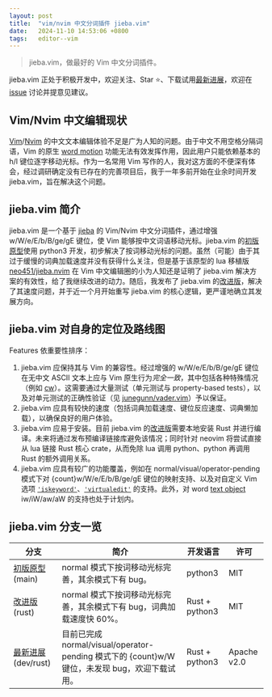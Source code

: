```yaml
---
layout: post
title:  "vim/nvim 中文分词插件 jieba.vim"
date:   2024-11-10 14:53:06 +0800
tags:   editor--vim
---
```


> jieba.vim，做最好的 Vim 中文分词插件。

jieba.vim 正处于积极开发中，欢迎关注、Star ⭐️、下载试用[最新进展][jieba-vim-prerelease]，欢迎在 [issue][jieba-vim-issue] 讨论并提意见建议。

## Vim/Nvim 中文编辑现状

[Vim][vim-home]/[Nvim][nvim-home] 的中文文本编辑体验不足是广为人知的问题。由于中文不用空格分隔词语，Vim 的原生 [word motion][word-motion] 功能无法有效发挥作用，因此用户只能依赖基本的 h/l 键位逐字移动光标。作为一名常用 Vim 写作的人，我对这方面的不便深有体会，经过调研确定没有已存在的完善项目后，我于一年多前开始在业余时间开发 jieba.vim，旨在解决这个问题。

## jieba.vim 简介

jieba.vim 是一个基于 [jieba][jieba-py] 的 Vim/Nvim 中文分词插件，通过增强 w/W/e/E/b/B/ge/gE 键位，使 Vim 能够按中文词语移动光标。jieba.vim 的[初版原型][jieba-vim-release1]使用 python3 开发，初步解决了按词移动光标的问题。虽然（可能）由于其过于缓慢的词典加载速度并没有获得什么关注，但是基于该原型的 lua 移植版 [neo451/jieba.nvim][jieba-nvim] 在 Vim 中文编辑圈的小为人知还是证明了 jieba.vim 解决方案的有效性，给了我继续改进的动力。随后，我发布了 jieba.vim 的[改进版][jieba-vim-release2]，解决了其速度问题，并于近一个月开始重写 jieba.vim 的核心逻辑，更严谨地确立其发展方向。

## jieba.vim 对自身的定位及路线图

Features 依重要性排序：

1. jieba.vim 应保持其与 Vim 的兼容性。经过增强的 w/W/e/E/b/B/ge/gE 键位在无中文 ASCII 文本上应与 Vim 原生行为*完全一致*，其中包括各种特殊情况（例如 [cw][vim-cw-special-case]）。这需要通过大量测试（单元测试与 property-based tests），以及对单元测试的正确性验证（见 [junegunn/vader.vim][vader-vim]）予以保证。
2. jieba.vim 应具有较快的速度（包括词典加载速度、键位反应速度、词典懒加载），以确保良好的用户体验。
3. jieba.vim 应易于安装。目前 jieba.vim 的[改进版][jieba-vim-release2]需要本地安装 Rust 并进行编译。未来将通过发布预编译链接库避免该情况；同时针对 neovim 将尝试直接从 lua 链接 Rust 核心 crate，从而免除 lua 调用 python、python 再调用 Rust 的额外调用关系。
4. jieba.vim 应具有较广的功能覆盖，例如在 normal/visual/operator-pending 模式下对 {count}w/W/e/E/b/B/ge/gE 键位的映射支持、以及对自定义 Vim 选项 [`'iskeyword'`][vim-iskeyword]、[`'virtualedit'`][vim-virtualedit] 的支持。此外，对 word [text object][vim-text-object] iw/iW/aw/aW 的支持也处于计划内。

## jieba.vim 分支一览

| 分支 | 简介 | 开发语言 | 许可 |
|---|---|---|---|
| [初版原型][jieba-vim-release1] (main) | normal 模式下按词移动光标完善，其余模式下有 bug。 | python3 | MIT |
| [改进版][jieba-vim-release2] (rust) | normal 模式下按词移动光标完善，其余模式下有 bug，词典加载速度快 60%。 | Rust + python3 | MIT |
| [最新进展][jieba-vim-prerelease] (dev/rust) | 目前已完成 normal/visual/operator-pending 模式下的 {count}w/W 键位，未发现 bug，欢迎下载试用。 | Rust + python3 | Apache v2.0 |


[jieba-vim-issue]: https://github.com/kkew3/jieba.vim/issues
[vim-home]: https://www.vim.org/
[nvim-home]: https://neovim.io/
[word-motion]: https://vimhelp.org/motion.txt.html#word-motions
[jieba-py]: https://github.com/fxsjy/jieba
[jieba-vim-release1]: https://github.com/kkew3/jieba.vim/tree/main
[jieba-nvim]: https://github.com/neo451/jieba.nvim
[jieba-vim-release2]: https://github.com/kkew3/jieba.vim/tree/rust
[vim-cw-special-case]: https://vimhelp.org/change.txt.html#cw
[vader-vim]: https://github.com/junegunn/vader.vim
[jieba-vim-prerelease]: https://github.com/kkew3/jieba.vim/tree/dev/rust
[vim-iskeyword]: https://vimhelp.org/options.txt.html#%27iskeyword%27
[vim-virtualedit]: https://vimhelp.org/options.txt.html#%27virtualedit%27
[vim-text-object]: https://vimhelp.org/motion.txt.html#text-objects
